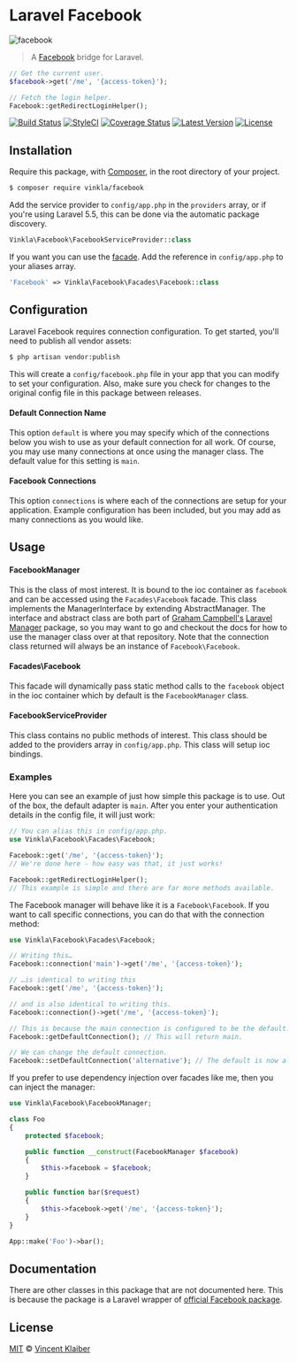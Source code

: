 # Laravel Facebook

![facebook](https://cloud.githubusercontent.com/assets/499192/8819568/a195be0a-304d-11e5-87e6-9a7cdebb32fe.png)

> A [Facebook](https://github.com/facebook/php-graph-sdk) bridge for Laravel.

```php
// Get the current user.
$facebook->get('/me', '{access-token}');

// Fetch the login helper.
Facebook::getRedirectLoginHelper();
```

[![Build Status](https://img.shields.io/travis/vinkla/laravel-facebook/master.svg?style=flat)](https://travis-ci.org/vinkla/laravel-facebook)
[![StyleCI](https://styleci.io/repos/35561124/shield?style=flat)](https://styleci.io/repos/35561124)
[![Coverage Status](https://img.shields.io/codecov/c/github/vinkla/laravel-facebook.svg?style=flat)](https://codecov.io/github/vinkla/laravel-facebook)
[![Latest Version](https://img.shields.io/github/release/vinkla/facebook.svg?style=flat)](https://github.com/vinkla/facebook/releases)
[![License](https://img.shields.io/packagist/l/vinkla/facebook.svg?style=flat)](https://packagist.org/packages/vinkla/facebook)

## Installation

Require this package, with [Composer](https://getcomposer.org/), in the root directory of your project.

```bash
$ composer require vinkla/facebook
```

Add the service provider to `config/app.php` in the `providers` array, or if you're using Laravel 5.5, this can be done via the automatic package discovery.

```php
Vinkla\Facebook\FacebookServiceProvider::class
```

If you want you can use the [facade](http://laravel.com/docs/facades). Add the reference in `config/app.php` to your aliases array.

```php
'Facebook' => Vinkla\Facebook\Facades\Facebook::class
```

## Configuration

Laravel Facebook requires connection configuration. To get started, you'll need to publish all vendor assets:

```bash
$ php artisan vendor:publish
```

This will create a `config/facebook.php` file in your app that you can modify to set your configuration. Also, make sure you check for changes to the original config file in this package between releases.

#### Default Connection Name

This option `default` is where you may specify which of the connections below you wish to use as your default connection for all work. Of course, you may use many connections at once using the manager class. The default value for this setting is `main`.

#### Facebook Connections

This option `connections` is where each of the connections are setup for your application. Example configuration has been included, but you may add as many connections as you would like.

## Usage

#### FacebookManager

This is the class of most interest. It is bound to the ioc container as `facebook` and can be accessed using the `Facades\Facebook` facade. This class implements the ManagerInterface by extending AbstractManager. The interface and abstract class are both part of [Graham Campbell's](https://github.com/GrahamCampbell) [Laravel Manager](https://github.com/GrahamCampbell/Laravel-Manager) package, so you may want to go and checkout the docs for how to use the manager class over at that repository. Note that the connection class returned will always be an instance of `Facebook\Facebook`.

#### Facades\Facebook

This facade will dynamically pass static method calls to the `facebook` object in the ioc container which by default is the `FacebookManager` class.

#### FacebookServiceProvider

This class contains no public methods of interest. This class should be added to the providers array in `config/app.php`. This class will setup ioc bindings.

### Examples

Here you can see an example of just how simple this package is to use. Out of the box, the default adapter is `main`. After you enter your authentication details in the config file, it will just work:

```php
// You can alias this in config/app.php.
use Vinkla\Facebook\Facades\Facebook;

Facebook::get('/me', '{access-token}');
// We're done here - how easy was that, it just works!

Facebook::getRedirectLoginHelper();
// This example is simple and there are far more methods available.
```

The Facebook manager will behave like it is a `Facebook\Facebook`. If you want to call specific connections, you can do that with the connection method:

```php
use Vinkla\Facebook\Facades\Facebook;

// Writing this…
Facebook::connection('main')->get('/me', '{access-token}');

// …is identical to writing this
Facebook::get('/me', '{access-token}');

// and is also identical to writing this.
Facebook::connection()->get('/me', '{access-token}');

// This is because the main connection is configured to be the default.
Facebook::getDefaultConnection(); // This will return main.

// We can change the default connection.
Facebook::setDefaultConnection('alternative'); // The default is now alternative.
```

If you prefer to use dependency injection over facades like me, then you can inject the manager:

```php
use Vinkla\Facebook\FacebookManager;

class Foo
{
    protected $facebook;

    public function __construct(FacebookManager $facebook)
    {
        $this->facebook = $facebook;
    }

    public function bar($request)
    {
        $this->facebook->get('/me', '{access-token}');
    }
}

App::make('Foo')->bar();
```

## Documentation
There are other classes in this package that are not documented here. This is because the package is a Laravel wrapper of [official Facebook package](https://github.com/facebook/facebook-php-sdk-v4).

## License

[MIT](LICENSE) © [Vincent Klaiber](https://vinkla.com)
